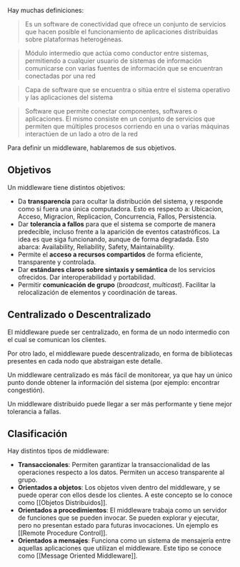 Hay muchas definiciones:

> Es un software de conectividad que ofrece un conjunto de servicios que hacen posible el funcionamiento de aplicaciones distribuidas sobre plataformas heterogéneas.

> Módulo intermedio que actúa como conductor entre sistemas, permitiendo a cualquier usuario de sistemas de información comunicarse con varias fuentes de información que se encuentran conectadas por una red

> Capa de software que se encuentra o sitúa entre el sistema operativo y las aplicaciones del sistema

> Software que permite conectar componentes, softwares o aplicaciones. El mismo consiste en un conjunto de servicios que permiten que múltiples procesos corriendo en una o varias máquinas interactúen de un lado a otro de la red

Para definir un middleware, hablaremos de sus objetivos.

## Objetivos

Un middleware tiene distintos objetivos:

- Da **transparencia** para ocultar la distribución del sistema, y responde como si fuera una única computadora. Esto es respecto a: Ubicacion, Acceso, Migracion, Replicacion, Concurrencia, Fallos, Persistencia.
- Dar **tolerancia a fallos** para que el sistema se comporte de manera predecible, incluso frente a la aparición de eventos catastróficos. La idea es que siga funcionando, aunque de forma degradada. Esto abarca: Availability, Reliability, Safety, Maintainability.
- Permite el **acceso a recursos compartidos** de forma eficiente, transparente y controlada.
- Dar **estándares claros sobre sintaxis y semántica** de los servicios ofrecidos. Dar interoperabilidad y portabilidad.
- Permitir **comunicación de grupo** (_broadcast_, _multicast_). Facilitar la relocalización de elementos y coordinación de tareas.

## Centralizado o Descentralizado

El middleware puede ser centralizado, en forma de un nodo intermedio con el cual se comunican los clientes.

Por otro lado, el middleware puede descentralizado, en forma de bibliotecas presentes en cada nodo que abstraigan este detalle.

Un middleware centralizado es más fácil de monitorear, ya que hay un único punto donde obtener la información del sistema (por ejemplo: encontrar congestión).

Un middleware distribuido puede llegar a ser más performante y tiene mejor tolerancia a fallas.

## Clasificación

Hay distintos tipos de middleware:

- **Transaccionales**: Permiten garantizar la transaccionalidad de las operaciones respecto a los datos. Permiten un acceso transparente al grupo.
- **Orientados a objetos**: Los objetos viven dentro del middleware, y se puede operar con ellos desde los clientes. A este concepto se lo conoce como [[Objetos Distribuidos]].
- **Orientados a procedimientos**: El middleware trabaja como un servidor de funciones que se pueden invocar. Se pueden explorar y ejecutar, pero no presentan estado para futuras invocaciones. Un ejemplo es [[Remote Procedure Control]].
- **Orientados a mensajes**: Funciona como un sistema de mensajería entre aquellas aplicaciones que utilizan el middleware. Este tipo se conoce como [[Message Oriented Middleware]].
